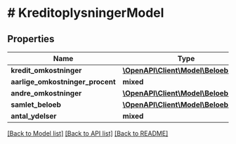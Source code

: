 # # KreditoplysningerModel

## Properties

Name | Type | Description | Notes
------------ | ------------- | ------------- | -------------
**kredit_omkostninger** | [**\OpenAPI\Client\Model\BeloebModel**](BeloebModel.md) |  |
**aarlige_omkostninger_procent** | **mixed** | AarligeOmkostningerProcent |
**andre_omkostninger** | [**\OpenAPI\Client\Model\BeloebModel**](BeloebModel.md) |  |
**samlet_beloeb** | [**\OpenAPI\Client\Model\BeloebModel**](BeloebModel.md) |  |
**antal_ydelser** | **mixed** | AarligeOmkostningerProcent |

[[Back to Model list]](../../README.md#models) [[Back to API list]](../../README.md#endpoints) [[Back to README]](../../README.md)
